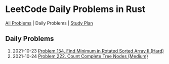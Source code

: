 LeetCode Daily Problems in Rust
===============================

[All Problems](src/README) | Daily Problems | [Study Plan](STUDY_PLAN)

Daily Problems
--------------

1. 2021-10-23 [Problem 154. Find Minimum in Rotated Sorted Array II (Hard)](problem_0154/README)
2. 2021-10-24 [Problem 222. Count Complete Tree Nodes (Medium)](problem_0222/README)
